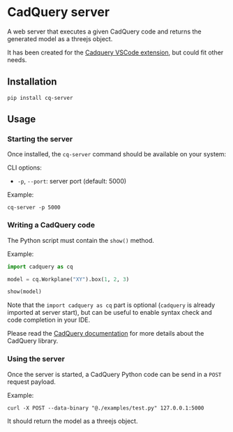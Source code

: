 # CadQuery server

A web server that executes a given CadQuery code and returns the generated model as a threejs object.

It has been created for the [Cadquery VSCode extension](https://open-vsx.org/extension/roipoussiere/cadquery), but could fit other needs.

## Installation

    pip install cq-server

## Usage

### Starting the server

Once installed, the `cq-server` command should be available on your system:

CLI options:

- `-p`, `--port`: server port (default: 5000)

Example:

    cq-server -p 5000

### Writing a CadQuery code

The Python script must contain the `show()` method.

Example:

```py
import cadquery as cq

model = cq.Workplane("XY").box(1, 2, 3)

show(model)
```

Note that the `import cadquery as cq` part is optional (`cadquery` is already imported at server start), but can be useful to enable syntax check and code completion in your IDE.

Please read the [CadQuery documentation](https://cadquery.readthedocs.io/en/latest/) for more details about the CadQuery library.

### Using the server

Once the server is started, a CadQuery Python code can be send in a `POST` request payload.

Example:

    curl -X POST --data-binary "@./examples/test.py" 127.0.0.1:5000

It should return the model as a threejs object.
